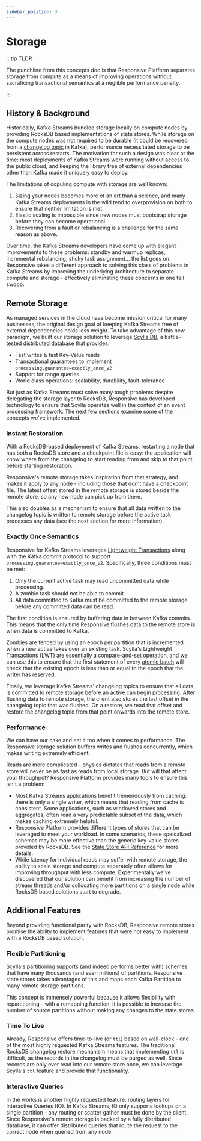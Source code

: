 ```yaml
---
sidebar_position: 3
---
```


# Storage

:::tip TLDR

The punchline from this concepts doc is that Responsive Platform separates
storage from compute as a means of improving operations without sacraficing
transactional semantics at a neglible performance penalty.

:::

## History & Background

Historically, Kafka Streams bundled storage locally on compute nodes by
providing RocksDB based implementations of state stores. While storage on the
compute nodes was not required to be durable (it could be recovered from
a [changelog topic](https://developer.confluent.io/courses/kafka-streams/stateful-fault-tolerance/)
in Kafka), performance necessitated storage to be persistent across restarts.
The motivation for such a design was clear at the time: most deployments of
Kafka Streams were running without access to the public cloud, and keeping
the library free of external dependencies other than Kafka made it uniquely
easy to deploy.

The limitations of copuling compute with storage are well known: 
1. Sizing your nodes becomes more of an art than a science, and many Kafka
   Streams deployments in the wild tend to overprovision on both to ensure
   that neither limitation is met.
1. Elastic scaling is impossible since new nodes must bootstrap storage before 
   they can become operational.
1. Recovering from a fault or rebalancing is a challenge for the same reason
   as above.

Over time, the Kafka Streams developers have come up with elegant improvements
to these problems: standby and warmup replicas, incremental rebalancing, sticky 
task assignment... the list goes on.  Responsive takes a different approach to 
solving this class of problems in Kafka Streams by improving the underlying 
architecture to separate compute and storage - effectively eliminating these 
concerns in one fell swoop.

## Remote Storage

As managed services in the cloud have become mission critical for many 
businesses, the original design goal of keeping Kafka Streams free of external 
dependencies holds less weight. To take advantage of this new paradigm, we 
built our storage solution to leverage [Scylla DB](https://github.com/scylladb/scylladb), 
a battle-tested distributed database that provides:

- Fast writes & fast Key-Value reads
- Transactional guarantees to implement `processing.guarantee=exactly_once_v2`
- Support for range queries
- World class operations: scalability, durability, fault-tolerance

But just as Kafka Streams must solve many tough problems despite delegating
the storage layer to RocksDB, Responsive has developed technology to ensure
that Scylla operates well in the context of an event processing framework. The
next few sections examine some of the concepts we've implemented.

### Instant Restoration

With a RocksDB-based deployment of Kafka Streams, restarting a node that has
both a RocksDB store and a checkpoint file is easy: the application will know
where from the changelog to start reading from and skip to that point before
starting restoration.

Responsive's remote storage takes inspiration from that strategy, and makes
it apply to any node - including those that don't have a checkpoint file. 
The latest offset stored in the remote storage is stored beside the remote
store, so any new node can pick up from there. 

This also doubles as a mechanism to ensure that all data written to the
changelog topic is written to remote storage before the active task processes
any data (see the next section for more information).


### Exactly Once Semantics

Responsive for Kafka Streams leverages [Lightweight Transactions](https://opensource.docs.scylladb.com/stable/using-scylla/lwt.html)
along with the Kafka commit protocol to support `processing.guarantee=exactly_once_v2`.
Specifically, three conditions must be met:

1. Only the current active task may read uncommitted data while processing.
1. A zombie task should not be able to commit 
1. All data committed to Kafka must be committed to the remote storage before 
   any committed data can be read.

The first condition is ensured by buffering data in between Kafka commits. This
means that the only time Responsive flushes data to the remote store is when
data is committed to Kafka.

Zombies are fenced by using an epoch per partition that is incremented when 
a new active takes over an existing task.  Scylla's Lightweight Transactions 
(LWT) are essentially a compare-and-set operation, and we can use this to 
ensure that the first statement of every 
[atomic batch](https://docs.datastax.com/en/dse/6.7/cql/cql/cql_using/useBatch.html)
will check that the existing epoch is less than or equal to the epoch that
the writer has reserved.

Finally, we leverage Kafka Streams' changelog topics to ensure that all data
is committed to remote storage before an active can begin processing. After
flushing data to remote storage, the client also stores the last offset in
the changelog topic that was flushed. On a restore, we read that offset and
restore the changelog topic from that point onwards into the remote store.

### Performance

We can have our cake and eat it too when it comes to performance. The
Responsive storage solution buffers writes and flushes concurrently, which
makes writing extremely efficient. 

Reads are more complicated - physics dictates that reads from a remote store
will never be as fast as reads from local storage. But will that affect your 
throughput? Responsive Platform provides many tools to ensure this isn't a 
problem:

- Most Kafka Streams applications benefit tremendously from caching: there is
  only a single writer, which means that reading from cache is consistent. 
  Some applications, such as windowed stores and aggregates, often read a
  very predictable subset of the data, which makes caching extremely helpful.
- Responsive Platform provides different types of stores that can be leveraged
  to meet your workload. In some scenarios, these speicalized schemas may be
  more effective than the generic key-value stores provided by RocksDB. See
  the [State Store API Reference](../reference/state-stores) for more details.
- While latency for individual reads may suffer with remote storage, the
  ability to scale storage and compute separately often allows for improving
  throughput with less compute. Experimentally we've discovered that our
  solution can benefit from increasing the number of stream threads and/or
  collocating more partitions on a single node while RocksDB based solutions
  start to degrade.

## Additional Features

Beyond providing functional parity with RocksDB, Responsive remote stores
promise the ability to implement features that were not easy to implement
with a RocksDB based solution.

### Flexible Partitioning

Scylla's partitioning supports (and indeed performs better with) schemes that
have many thousands (and even millions) of partitions. Responsive state stores
takes advantages of this and maps each Kafka Partition to many remote storage
partitions.

This concept is immensely powerful because it allows flexibility with
repartitioning - with a remapping function, it is possible to increase the
number of source partitions without making any changes to the state stores.

### Time To Live

Already, Responsive offers time-to-live (or `ttl`) based on wall-clock - one
of the most highly requested Kafka Streams features. The traditional RocksDB
changelog restore mechanism means that implementing `ttl` is difficult, as
the records in the changelog must be purged as well. Since records are only
ever read into our remote store once, we can leverage Scylla's `ttl` feature
and provide that functionality.

### Interactive Queries

In the works is another highly requested feature: routing layers for 
Interactive Queries (IQ). In Kafka Streams, IQ only supports lookups on a
single partition - any routing or scatter gather must be done by the client.
Since Responsive's remote storage is backed by a fully distributed database,
it can offer distributed queries that route the request to the correct node
when queried from any node.

